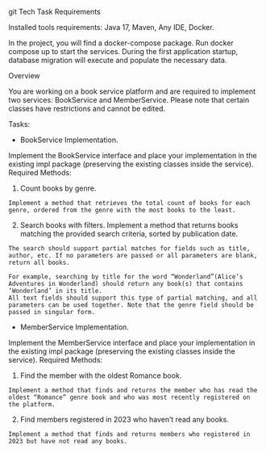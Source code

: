 git Tech Task Requirements

Installed tools requirements:
Java 17,
Maven,
Any IDE,
Docker.

In the project, you will find a docker-compose package. Run docker compose up to start the services. During the first application startup, database migration will execute and populate the necessary data.

Overview

You are working on a book service platform and are required to implement two services: BookService and MemberService. Please note that certain classes have restrictions and cannot be edited.

Tasks:
* BookService Implementation.

Implement the BookService interface and place your implementation in the existing impl package (preserving the existing classes inside the service).
      Required Methods:
  1. Count books by genre.

    Implement a method that retrieves the total count of books for each genre, ordered from the genre with the most books to the least.
  2. Search books with filters. Implement a method that returns books matching the provided search criteria, sorted by publication date.

    The search should support partial matches for fields such as title, author, etc. If no parameters are passed or all parameters are blank, return all books.

    For example, searching by title for the word “Wonderland”(Alice’s Adventures in Wonderland) should return any book(s) that contains ‘Wonderland’ in its title.
    All text fields should support this type of partial matching, and all parameters can be used together. Note that the genre field should be passed in singular form.
* MemberService Implementation.

Implement the MemberService interface and place your implementation in the existing impl package (preserving the existing classes inside the service).
      Required Methods:
  1. Find the member with the oldest Romance book.

    Implement a method that finds and returns the member who has read the oldest “Romance” genre book and who was most recently registered on the platform.
  2. Find members registered in 2023 who haven’t read any books.

    Implement a method that finds and returns members who registered in 2023 but have not read any books.

